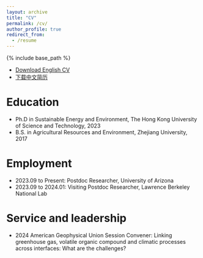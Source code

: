 ```yaml
---
layout: archive
title: "CV"
permalink: /cv/
author_profile: true
redirect_from:
  - /resume
---
```


{% include base_path %}

* [Download English CV](https://walterzwang.github.io/files/CV_e.pdf)
* [下载中文简历](https://walterzwang.github.io/files/CV_c.pdf)

Education
======
* Ph.D in Sustainable Energy and Environment, The Hong Kong University of Science and Technology, 2023
* B.S. in Agricultural Resources and Environment, Zhejiang University, 2017

Employment
======
* 2023.09 to Present: Postdoc Researcher, University of Arizona
* 2023.09 to 2024.01: Visiting Postdoc Researcher, Lawrence Berkeley National Lab
  
Service and leadership
======
* 2024 American Geophysical Union Session Convener: Linking greenhouse gas, volatile organic compound and climatic processes across interfaces: What are the challenges?
